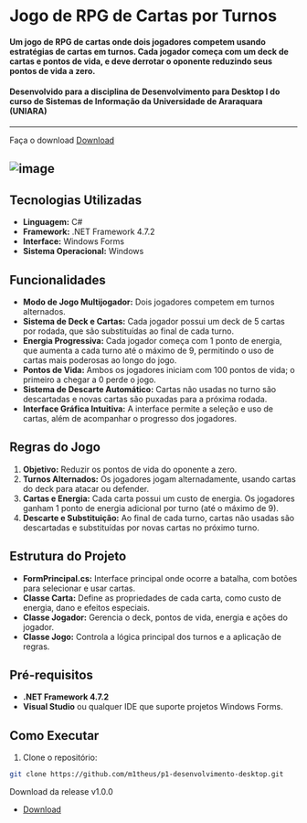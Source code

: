 # Jogo de RPG de Cartas por Turnos
#### Um jogo de RPG de cartas onde dois jogadores competem usando estratégias de cartas em turnos. Cada jogador começa com um deck de cartas e pontos de vida, e deve derrotar o oponente reduzindo seus pontos de vida a zero.

#### Desenvolvido para a disciplina de Desenvolvimento para Desktop I do curso de Sistemas de Informação da Universidade de Araraquara (UNIARA)
---
Faça o download [Download](https://github.com/m1theus/p1-desenvolvimento-desktop/releases/tag/v1.0.0)

![image](https://github.com/user-attachments/assets/74cdeebb-15ed-4da5-9ec3-d8da63e3a5b0)
---
## Tecnologias Utilizadas

- **Linguagem:** C#
- **Framework:** .NET Framework 4.7.2
- **Interface:** Windows Forms
- **Sistema Operacional:** Windows

## Funcionalidades

- **Modo de Jogo Multijogador:** Dois jogadores competem em turnos alternados.
- **Sistema de Deck e Cartas:** Cada jogador possui um deck de 5 cartas por rodada, que são substituídas ao final de cada turno.
- **Energia Progressiva:** Cada jogador começa com 1 ponto de energia, que aumenta a cada turno até o máximo de 9, permitindo o uso de cartas mais poderosas ao longo do jogo.
- **Pontos de Vida:** Ambos os jogadores iniciam com 100 pontos de vida; o primeiro a chegar a 0 perde o jogo.
- **Sistema de Descarte Automático:** Cartas não usadas no turno são descartadas e novas cartas são puxadas para a próxima rodada.
- **Interface Gráfica Intuitiva:** A interface permite a seleção e uso de cartas, além de acompanhar o progresso dos jogadores.

## Regras do Jogo

1. **Objetivo:** Reduzir os pontos de vida do oponente a zero.
2. **Turnos Alternados:** Os jogadores jogam alternadamente, usando cartas do deck para atacar ou defender.
3. **Cartas e Energia:** Cada carta possui um custo de energia. Os jogadores ganham 1 ponto de energia adicional por turno (até o máximo de 9).
4. **Descarte e Substituição:** Ao final de cada turno, cartas não usadas são descartadas e substituídas por novas cartas no próximo turno.

## Estrutura do Projeto

- **FormPrincipal.cs:** Interface principal onde ocorre a batalha, com botões para selecionar e usar cartas.
- **Classe Carta:** Define as propriedades de cada carta, como custo de energia, dano e efeitos especiais.
- **Classe Jogador:** Gerencia o deck, pontos de vida, energia e ações do jogador.
- **Classe Jogo:** Controla a lógica principal dos turnos e a aplicação de regras.

## Pré-requisitos

- **.NET Framework 4.7.2**
- **Visual Studio** ou qualquer IDE que suporte projetos Windows Forms.

## Como Executar

1. Clone o repositório:
 ```bash
 git clone https://github.com/m1theus/p1-desenvolvimento-desktop.git
```

Download da release v1.0.0
 - [Download](https://github.com/m1theus/p1-desenvolvimento-desktop/releases/tag/v1.0.0)

